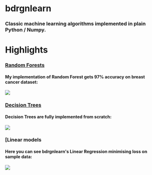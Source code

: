 # bdrgnlearn

### Classic machine learning algorithms implemented in plain Python / Numpy. 

# Highlights

### [Random Forests](bdrgnlearn/ensemble.py) 

#### My implementation of Random Forest gets 97% accuracy on breast cancer dataset:
![](demo.gif)

### [Decision Trees](bdrgnlearn/tree.py)

#### Decision Trees are fully implemented from scratch:
![](decision_tree_demo.gif)

### [Linear models

#### Here you can see bdrgnlearn's Linear Regression minimising loss on sample data:
![](linreg_sgd_demo.gif)
